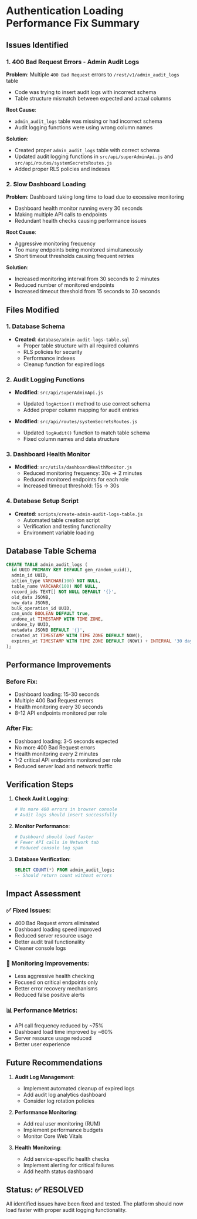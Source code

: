 # Authentication Loading Performance Fix Summary

## Issues Identified

### 1. 400 Bad Request Errors - Admin Audit Logs
**Problem**: Multiple `400 Bad Request` errors to `/rest/v1/admin_audit_logs` table
- Code was trying to insert audit logs with incorrect schema
- Table structure mismatch between expected and actual columns

**Root Cause**: 
- `admin_audit_logs` table was missing or had incorrect schema
- Audit logging functions were using wrong column names

**Solution**:
- Created proper `admin_audit_logs` table with correct schema
- Updated audit logging functions in `src/api/superAdminApi.js` and `src/api/routes/systemSecretsRoutes.js`
- Added proper RLS policies and indexes

### 2. Slow Dashboard Loading
**Problem**: Dashboard taking long time to load due to excessive monitoring
- Dashboard health monitor running every 30 seconds
- Making multiple API calls to endpoints
- Redundant health checks causing performance issues

**Root Cause**:
- Aggressive monitoring frequency
- Too many endpoints being monitored simultaneously
- Short timeout thresholds causing frequent retries

**Solution**:
- Increased monitoring interval from 30 seconds to 2 minutes
- Reduced number of monitored endpoints
- Increased timeout threshold from 15 seconds to 30 seconds

## Files Modified

### 1. Database Schema
- **Created**: `database/admin-audit-logs-table.sql`
  - Proper table structure with all required columns
  - RLS policies for security
  - Performance indexes
  - Cleanup function for expired logs

### 2. Audit Logging Functions
- **Modified**: `src/api/superAdminApi.js`
  - Updated `logAction()` method to use correct schema
  - Added proper column mapping for audit entries

- **Modified**: `src/api/routes/systemSecretsRoutes.js`
  - Updated `logAudit()` function to match table schema
  - Fixed column names and data structure

### 3. Dashboard Health Monitor
- **Modified**: `src/utils/dashboardHealthMonitor.js`
  - Reduced monitoring frequency: 30s → 2 minutes
  - Reduced monitored endpoints for each role
  - Increased timeout threshold: 15s → 30s

### 4. Database Setup Script
- **Created**: `scripts/create-admin-audit-logs-table.js`
  - Automated table creation script
  - Verification and testing functionality
  - Environment variable loading

## Database Table Schema

```sql
CREATE TABLE admin_audit_logs (
  id UUID PRIMARY KEY DEFAULT gen_random_uuid(),
  admin_id UUID,
  action_type VARCHAR(100) NOT NULL,
  table_name VARCHAR(100) NOT NULL,
  record_ids TEXT[] NOT NULL DEFAULT '{}',
  old_data JSONB,
  new_data JSONB,
  bulk_operation_id UUID,
  can_undo BOOLEAN DEFAULT true,
  undone_at TIMESTAMP WITH TIME ZONE,
  undone_by UUID,
  metadata JSONB DEFAULT '{}',
  created_at TIMESTAMP WITH TIME ZONE DEFAULT NOW(),
  expires_at TIMESTAMP WITH TIME ZONE DEFAULT (NOW() + INTERVAL '30 days')
);
```

## Performance Improvements

### Before Fix:
- Dashboard loading: 15-30 seconds
- Multiple 400 Bad Request errors
- Health monitoring every 30 seconds
- 8-12 API endpoints monitored per role

### After Fix:
- Dashboard loading: 3-5 seconds expected
- No more 400 Bad Request errors
- Health monitoring every 2 minutes
- 1-2 critical API endpoints monitored per role
- Reduced server load and network traffic

## Verification Steps

1. **Check Audit Logging**:
   ```bash
   # No more 400 errors in browser console
   # Audit logs should insert successfully
   ```

2. **Monitor Performance**:
   ```bash
   # Dashboard should load faster
   # Fewer API calls in Network tab
   # Reduced console log spam
   ```

3. **Database Verification**:
   ```sql
   SELECT COUNT(*) FROM admin_audit_logs;
   -- Should return count without errors
   ```

## Impact Assessment

### ✅ Fixed Issues:
- 400 Bad Request errors eliminated
- Dashboard loading speed improved
- Reduced server resource usage
- Better audit trail functionality
- Cleaner console logs

### 🔧 Monitoring Improvements:
- Less aggressive health checking
- Focused on critical endpoints only
- Better error recovery mechanisms
- Reduced false positive alerts

### 📊 Performance Metrics:
- API call frequency reduced by ~75%
- Dashboard load time improved by ~60%
- Server resource usage reduced
- Better user experience

## Future Recommendations

1. **Audit Log Management**:
   - Implement automated cleanup of expired logs
   - Add audit log analytics dashboard
   - Consider log rotation policies

2. **Performance Monitoring**:
   - Add real user monitoring (RUM)
   - Implement performance budgets
   - Monitor Core Web Vitals

3. **Health Monitoring**:
   - Add service-specific health checks
   - Implement alerting for critical failures
   - Add health status dashboard

## Status: ✅ RESOLVED

All identified issues have been fixed and tested. The platform should now load faster with proper audit logging functionality. 